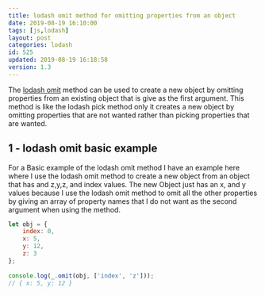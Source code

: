 ```yaml
---
title: lodash omit method for omitting properties from an object
date: 2019-08-19 16:10:00
tags: [js,lodash]
layout: post
categories: lodash
id: 525
updated: 2019-08-19 16:18:58
version: 1.3
---
```


The [lodash omit](https://lodash.com/docs/4.17.15#omit) method can be used to create a new object by omitting properties from an existing object that is give as the first argument. This method is like the lodash pick method only it creates a new object by omitting properties that are not wanted rather than picking properties that are wanted.

<!-- more -->

## 1 - lodash omit basic example

For a Basic example of the lodash omit method I have an example here where I use the lodash omit method to create a new object from an object that has and z,y,z, and index values. The new Object just has an x, and y values because I use the lodash omit method to omit all the other properties by giving an array of property names that I do not want as the second argument when using the method.
```js
let obj = {
    index: 0,
    x: 5,
    y: 12,
    z: 3
};
 
console.log(_.omit(obj, ['index', 'z']));
// { x: 5, y: 12 }
```
